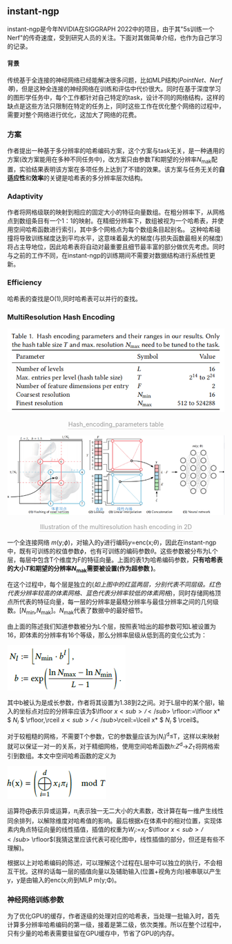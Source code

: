 ## instant-ngp
instant-ngp是今年NVIDIA在SIGGRAPH 2022中的项目，由于其"5s训练一个Nerf"的传奇速度，受到研究人员的关注。下面对其做简单介绍，也作为自己学习的记录。

#### 背景
传统基于全连接的神经网络已经能解决很多问题，比如MLP结构(*PointNet、Nerf等*)，但是这种全连接的神经网络在训练和评估中代价很大。同时在基于深度学习的图形学任务中，每个工作都针对自己特定的task，设计不同的网络结构，这样的缺点是这些方法只限制在特定的任务上，同时这些工作在优化整个网络的过程中，需要对整个网络进行优化，这加大了网络的花费。

### 方案
作者提出一种基于多分辨率的哈希编码方案，这个方案与task无关，是一种通用的方案(改方案能用在多种不同任务中)，改方案只由参数*T*和期望的分辨率*N*<sub>mak</sub>配置，实验结果表明该方案在多项任务上达到了不错的效果。该方案与任务无关的**自适应性**和**效率**的关键是哈希表的多分辨率层次结构。
### Adaptivity
作者将网格级联的映射到相应的固定大小的特征向量数组。在粗分辨率下，从网格点到数组条目有一个1：1的映射。在精细分辨率下，数组被视为一个哈希表，并使用空间哈希函数进行索引，其中多个网格点为每个数组条目起别名。
这种哈希碰撞将导致训练梯度达到平均水平，这意味着最大的梯度(与损失函数最相关的梯度)将占主导地位，因此哈希表将自动对最重要且细节最丰富的部分做优先考虑。同时与之前的工作不同，在instant-ngp的训练期间不需要对数据结构进行系统性更新。
### Efficiency
哈希表的查找是O(1),同时哈希表可以并行的查找。

### MultiResolution Hash Encoding
![](/img\instant-ngp\Hash_encoding_parameters.png)
<center>    <div style="color:orange; border-bottom: 1px solid #d9d9d9;
    display: inline-block;
    color: #999;
    padding: 2px;"> Hash_encoding_parameters table</div></center>


![](/img\instant-ngp\multiresolution_hash_encoding_示意图.png)
<center>    <div style="color:orange; border-bottom: 1px solid #d9d9d9;
    display: inline-block;
    color: #999;
    padding: 2px;"> Illustration of the multiresolution hash encoding in 2D</div></center>

一个全连接网络 *m*(y;$\phi$)，对输入的y进行编码*y*=enc(x;$\theta$)，因此在instant-ngp中，既有可训练的权值参数$\phi$，也有可训练的编码参数$\theta$。这些参数被分布为L个层，每层中包含T个维度为F的特征向量。上面的表1为哈希编码参数，**只有哈希表的大小*T*和期望的分辨率*N*<sub>mak</sub>需要被设置(作为超参数 )**。

在这个过程中，每个层是独立的(*如上图中的红蓝两层，分别代表不同层级。红色代表分辨率较高的体素网格、蓝色代表分辨率较低的体素网格*)，同时存储网格顶点所代表的特征向量，每一层的分辨率是最糙分辨率与最佳分辨率之间的几何级数。[*N*<sub>min</sub>,*N*<sub>mak</sub>]。*N*<sub>mak</sub>代表了数据中的最好细节。

由上面的陈述我们知道参数被分为L个层，按照表1给出的超参数可知L被设置为16，即体素的分辨率有16个等级，那么分辨率层级从低到高的变化公式为：

![](/img/instant-ngp/层级分辨率变化公式.png)

其中b被认为是成长参数，作者将其设置为1.38到2之间。对于L层中的某个层l，输入的坐标点对应的分辨率应该为$\lfloor $x<sub>𝑙</sub>$ \rfloor$:=$\lfloor x* $ *N*<sub>𝑙</sub> $ \rfloor$,$\rceil $x<sub>𝑙</sub>$\rceil$:=$\lceil x* $ *N*<sub>𝑙</sub> $ \rceil$。

对于较粗糙的网格，不需要T个参数，它的参数量应该为(*N*<sub>𝑙</sub>)<sup>d</sup>&le;T，这样以来映射就可以保证一对一的关系，对于精细网格，使用空间哈希函数*h*:*Z*<sup>d</sup>&rarr;*Z*<sub>T</sub>将网格索引到数组。本文中空间哈希函数的定义为

![](/img/instant-ngp/空间哈希函数.png)

运算符$\bigoplus$表示异或运算，$\pi$<sub>i</sub>表示独一无二大小的大素数，改计算在每一维产生线性同余排列，以解除维度对哈希值的影响。最后根据x在体素中的相对位置，实现体素内角点特征向量的线性插值，插值的权重为*W*<sub>𝑙</sub>:=*x*<sub>𝑙</sub>-$\lfloor $x<sub>𝑙</sub>$ \rfloor$(我猜这里应该代表可视化图中，线性插值的部分，但还是有些不理解)。

根据以上对哈希编码的陈述，可以理解这个过程在L层中可以独立的执行，不会相互干扰。这样的话每一层的插值向量以及辅助输入(位置+视角方向)被串联以产生y，y是由输入的enc(x;𝜃)到MLP m(y;Φ)。 

### 神经网络训练参数
为了优化GPU的缓存，作者逐级的处理对应的哈希表，当处理一批输入时，首先计算多分辨率哈希编码的第一级，接着是第二级，依次类推。所以在整个过程中，只有少量的哈希表需要驻留在GPU缓存中，节省了GPU的内存。
